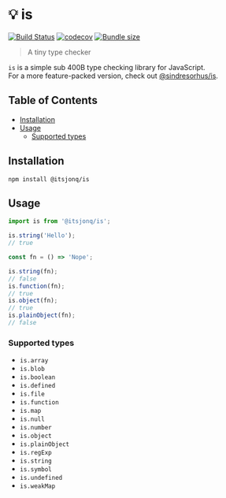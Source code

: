 # 💡 is

[![Build Status](https://travis-ci.org/ItsJonQ/is.svg?branch=master)](https://travis-ci.org/ItsJonQ/is)
[![codecov](https://codecov.io/gh/ItsJonQ/is/branch/master/graph/badge.svg)](https://codecov.io/gh/ItsJonQ/is)
[![Bundle size](https://badgen.net/bundlephobia/minzip/@itsjonq/is)](https://bundlephobia.com/result?p=@itsjonq/is)

> A tiny type checker

`is` is a simple sub 400B type checking library for JavaScript.<br />
For a more feature-packed version, check out [@sindresorhus/is](https://github.com/sindresorhus/is).

## Table of Contents

<!-- START doctoc generated TOC please keep comment here to allow auto update -->
<!-- DON'T EDIT THIS SECTION, INSTEAD RE-RUN doctoc TO UPDATE -->

-   [Installation](#installation)
-   [Usage](#usage)
    -   [Supported types](#supported-types)

<!-- END doctoc generated TOC please keep comment here to allow auto update -->

## Installation

```
npm install @itsjonq/is
```

## Usage

```js
import is from '@itsjonq/is';

is.string('Hello');
// true

const fn = () => 'Nope';

is.string(fn);
// false
is.function(fn);
// true
is.object(fn);
// true
is.plainObject(fn);
// false
```

### Supported types

-   `is.array`
-   `is.blob`
-   `is.boolean`
-   `is.defined`
-   `is.file`
-   `is.function`
-   `is.map`
-   `is.null`
-   `is.number`
-   `is.object`
-   `is.plainObject`
-   `is.regExp`
-   `is.string`
-   `is.symbol`
-   `is.undefined`
-   `is.weakMap`

